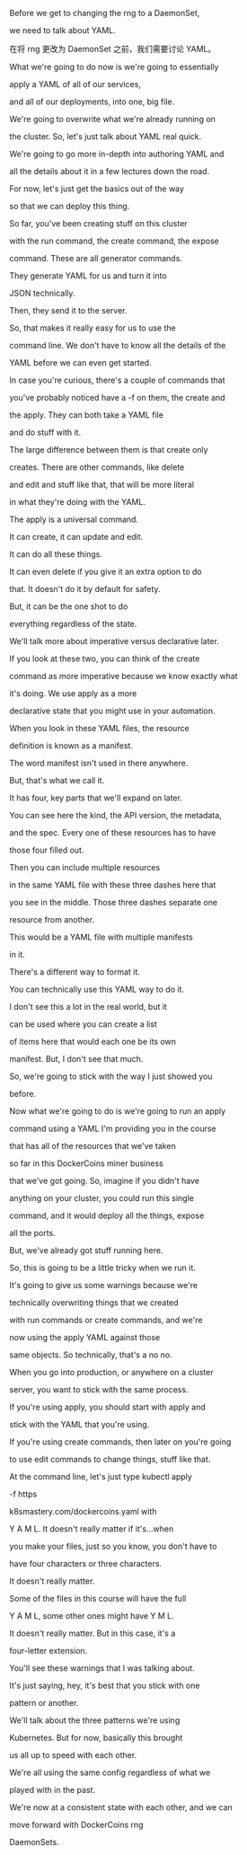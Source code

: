 Before we get to changing the rng to a DaemonSet,

we need to talk about YAML.

在将 rng 更改为 DaemonSet 之前，我们需要讨论 YAML。

What we're going to do now is we're going to essentially

apply a YAML of all of our services,

and all of our deployments, into one, big file.

We're going to overwrite what we're already running on

the cluster. So, let's just talk about YAML real quick.

We're going to go more in-depth into authoring YAML and

all the details about it in a few lectures down the road.

For now, let's just get the basics out of the way

so that we can deploy this thing.

So far, you've been creating stuff on this cluster

with the run command, the create command, the expose

command. These are all generator commands.

They generate YAML for us and turn it into

JSON technically.

Then, they send it to the server.

So, that makes it really easy for us to use the

command line. We don't have to know all the details of the

YAML before we can even get started.

In case you're curious, there's a couple of commands that

you've probably noticed have a -f on them, the create and

the apply. They can both take a YAML file

and do stuff with it.

The large difference between them is that create only

creates. There are other commands, like delete

and edit and stuff like that, that will be more literal

in what they're doing with the YAML.

The apply is a universal command.

It can create, it can update and edit.

It can do all these things.

It can even delete if you give it an extra option to do

that. It doesn't do it by default for safety.

But, it can be the one shot to do

everything regardless of the state.

We'll talk more about imperative versus declarative later.

If you look at these two, you can think of the create

command as more imperative because we know exactly what

it's doing. We use apply as a more

declarative state that you might use in your automation.

When you look in these YAML files, the resource

definition is known as a manifest.

The word manifest isn't used in there anywhere.

But, that's what we call it.

It has four, key parts that we'll expand on later.

You can see here the kind, the API version, the metadata,

and the spec. Every one of these resources has to have

those four filled out.

Then you can include multiple resources

in the same YAML file with these three dashes here that

you see in the middle. Those three dashes separate one

resource from another.

This would be a YAML file with multiple manifests

in it.

There's a different way to format it.

You can technically use this YAML way to do it.

I don't see this a lot in the real world, but it

can be used where you can create a list

of items here that would each one be its own

manifest. But, I don't see that much.

So, we're going to stick with the way I just showed you

before.

Now what we're going to do is we're going to run an apply

command using a YAML I'm providing you in the course

that has all of the resources that we've taken

so far in this DockerCoins miner business

that we've got going. So, imagine if you didn't have

anything on your cluster, you could run this single

command, and it would deploy all the things, expose

all the ports.

But, we've already got stuff running here.

So, this is going to be a little tricky when we run it.

It's going to give us some warnings because we're

technically overwriting things that we created

with run commands or create commands, and we're

now using the apply YAML against those

same objects. So technically, that's a no no.

When you go into production, or anywhere on a cluster

server, you want to stick with the same process.

If you're using apply, you should start with apply and

stick with the YAML that you're using.

If you're using create commands, then later on you're going

to use edit commands to change things, stuff like that.

At the command line, let's just type kubectl apply

-f https

k8smastery.com/dockercoins.yaml with

Y A M L. It doesn't really matter if it's...when

you make your files, just so you know, you don't have to

have four characters or three characters.

It doesn't really matter.

Some of the files in this course will have the full

Y A M L, some other ones might have Y M L.

It doesn't really matter. But in this case, it's a

four-letter extension.

You'll see these warnings that I was talking about.

It's just saying, hey, it's best that you stick with one

pattern or another.

We'll talk about the three patterns we're using

Kubernetes. But for now, basically this brought

us all up to speed with each other.

We're all using the same config regardless of what we

played with in the past.

We're now at a consistent state with each other, and we can

move forward with DockerCoins rng

DaemonSets.